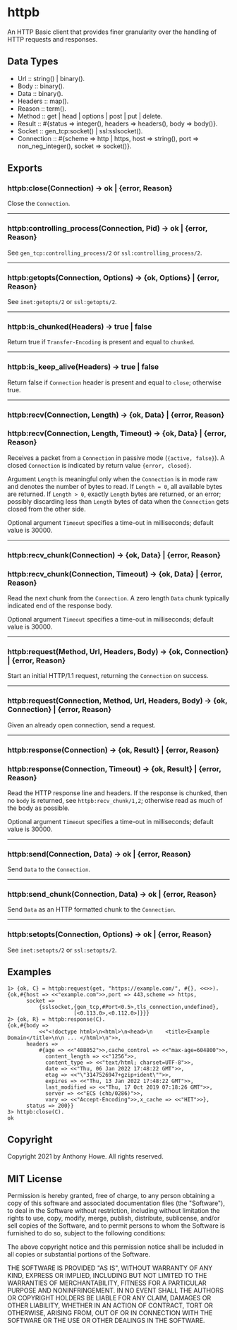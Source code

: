 httpb
=====

An HTTP Basic client that provides finer granularity over the handling of HTTP requests and responses.


Data Types
----------

* Url               :: string() | binary().
* Body              :: binary().
* Data              :: binary().
* Headers           :: map().
* Reason            :: term().
* Method            :: get | head | options | post | put | delete.
* Result            :: #{status => integer(), headers => headers(), body => body()}.
* Socket            :: gen_tcp:socket() | ssl:sslsocket().
* Connection        :: #{scheme => http | https, host => string(), port => non_neg_integer(), socket => socket()}.


Exports
-------

### httpb:close(Connection) -> ok | {error, Reason}

Close the `Connection`.

- - -
### httpb:controlling_process(Connection, Pid) -> ok | {error, Reason}

See `gen_tcp:controlling_process/2` or `ssl:controlling_process/2`.

- - -
### httpb:getopts(Connection, Options) -> {ok, Options} | {error, Reason}

See `inet:getopts/2` or `ssl:getopts/2`.

- - -
### httpb:is_chunked(Headers) -> true | false

Return true if `Transfer-Encoding` is present and equal to `chunked`.

- - -
### httpb:is_keep_alive(Headers) -> true | false

Return false if `Connection` header is present and equal to `close`; otherwise true.

- - -
### httpb:recv(Connection, Length) -> {ok, Data} | {error, Reason}
### httpb:recv(Connection, Length, Timeout) -> {ok, Data} | {error, Reason}

Receives a packet from a `Connection` in passive mode (`{active, false}`).  A closed `Connection` is indicated by return value `{error, closed}`.

Argument `Length` is meaningful only when the `Connection` is in mode raw and denotes the number of bytes to read.  If `Length = 0`, all available bytes are returned.  If `Length > 0`, exactly `Length` bytes are returned, or an error; possibly discarding less than `Length` bytes of data when the `Connection` gets closed from the other side.

Optional argument `Timeout` specifies a time-out in milliseconds; default value is 30000.

- - -
### httpb:recv_chunk(Connection) -> {ok, Data} | {error, Reason}
### httpb:recv_chunk(Connection, Timeout) -> {ok, Data} | {error, Reason}

Read the next chunk from the `Connection`.  A zero length `Data` chunk typically indicated end of the response body.

Optional argument `Timeout` specifies a time-out in milliseconds; default value is 30000.

- - -
### httpb:request(Method, Url, Headers, Body) -> {ok, Connection} | {error, Reason}

Start an initial HTTP/1.1 request, returning the `Connection` on success.

- - -
### httpb:request(Connection, Method, Url, Headers, Body) -> {ok, Connection} | {error, Reason}

Given an already open connection, send a request.

- - -
### httpb:response(Connection) -> {ok, Result} | {error, Reason}
### httpb:response(Connection, Timeout) -> {ok, Result} | {error, Reason}

Read the HTTP response line and headers.  If the response is chunked, then no `body` is returned, see `httpb:recv_chunk/1,2`; otherwise read as much of the body as possible.

Optional argument `Timeout` specifies a time-out in milliseconds; default value is 30000.

- - -
### httpb:send(Connection, Data) -> ok | {error, Reason}

Send `Data` to the `Connection`.

- - -
### httpb:send_chunk(Connection, Data) -> ok | {error, Reason}

Send `Data` as an HTTP formatted chunk to the `Connection`.

- - -
### httpb:setopts(Connection, Options) -> ok | {error, Reason}

See `inet:setopts/2` or `ssl:setopts/2`.


Examples
--------

```
1> {ok, C} = httpb:request(get, "https://example.com/", #{}, <<>>).
{ok,#{host => <<"example.com">>,port => 443,scheme => https,
      socket =>
          {sslsocket,{gen_tcp,#Port<0.5>,tls_connection,undefined},
                     [<0.113.0>,<0.112.0>]}}}
2> {ok, R} = httpb:response(C).
{ok,#{body =>
          <<"<!doctype html>\n<html>\n<head>\n    <title>Example Domain</title>\n\n ... </html>\n">>,
      headers =>
          #{age => <<"408052">>,cache_control => <<"max-age=604800">>,
            content_length => <<"1256">>,
            content_type => <<"text/html; charset=UTF-8">>,
            date => <<"Thu, 06 Jan 2022 17:48:22 GMT">>,
            etag => <<"\"3147526947+gzip+ident\"">>,
            expires => <<"Thu, 13 Jan 2022 17:48:22 GMT">>,
            last_modified => <<"Thu, 17 Oct 2019 07:18:26 GMT">>,
            server => <<"ECS (chb/0286)">>,
            vary => <<"Accept-Encoding">>,x_cache => <<"HIT">>},
      status => 200}}
3> httpb:close(C).
ok
```


Copyright
---------

Copyright 2021 by Anthony Howe.  All rights reserved.


MIT License
-----------

Permission is hereby granted, free of charge, to any person obtaining a copy of this software and associated documentation files (the "Software"), to deal in the Software without restriction, including without limitation the rights to use, copy, modify, merge, publish, distribute, sublicense, and/or sell copies of the Software, and to permit persons to whom the Software is furnished to do so, subject to the following conditions:

The above copyright notice and this permission notice shall be included in all copies or substantial portions of the Software.

THE SOFTWARE IS PROVIDED "AS IS", WITHOUT WARRANTY OF ANY KIND, EXPRESS OR IMPLIED, INCLUDING BUT NOT LIMITED TO THE WARRANTIES OF MERCHANTABILITY, FITNESS FOR A PARTICULAR PURPOSE AND NONINFRINGEMENT. IN NO EVENT SHALL THE AUTHORS OR COPYRIGHT HOLDERS BE LIABLE FOR ANY CLAIM, DAMAGES OR OTHER LIABILITY, WHETHER IN AN ACTION OF CONTRACT, TORT OR OTHERWISE, ARISING FROM, OUT OF OR IN CONNECTION WITH THE SOFTWARE OR THE USE OR OTHER DEALINGS IN THE SOFTWARE.
